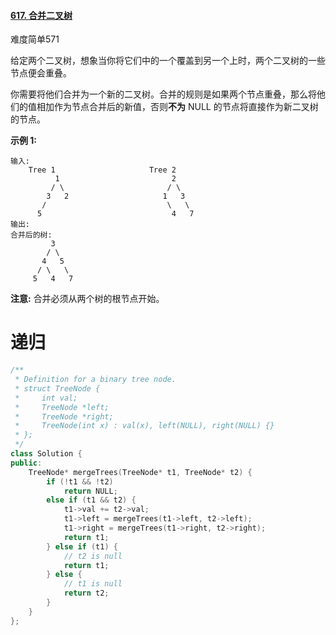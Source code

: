 #### [617. 合并二叉树](https://leetcode-cn.com/problems/merge-two-binary-trees/)

难度简单571

给定两个二叉树，想象当你将它们中的一个覆盖到另一个上时，两个二叉树的一些节点便会重叠。

你需要将他们合并为一个新的二叉树。合并的规则是如果两个节点重叠，那么将他们的值相加作为节点合并后的新值，否则**不为** NULL 的节点将直接作为新二叉树的节点。

**示例 1:**

```
输入: 
	Tree 1                     Tree 2                  
          1                         2                             
         / \                       / \                            
        3   2                     1   3                        
       /                           \   \                      
      5                             4   7                  
输出: 
合并后的树:
	     3
	    / \
	   4   5
	  / \   \ 
	 5   4   7
```

**注意:** 合并必须从两个树的根节点开始。



# 递归

```c++
/**
 * Definition for a binary tree node.
 * struct TreeNode {
 *     int val;
 *     TreeNode *left;
 *     TreeNode *right;
 *     TreeNode(int x) : val(x), left(NULL), right(NULL) {}
 * };
 */
class Solution {
public:
    TreeNode* mergeTrees(TreeNode* t1, TreeNode* t2) {
        if (!t1 && !t2)
            return NULL;
        else if (t1 && t2) {
            t1->val += t2->val;
            t1->left = mergeTrees(t1->left, t2->left);
            t1->right = mergeTrees(t1->right, t2->right);
            return t1;
        } else if (t1) {
            // t2 is null
            return t1;
        } else {
            // t1 is null
            return t2;
        }
    }
};
```

